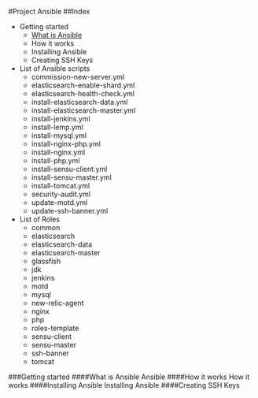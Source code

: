 #Project Ansible
##Index
+ Getting started
    - [What is Ansible](what_is_ansible)
    - How it works
    - Installing Ansible
    - Creating SSH Keys
+ List of Ansible scripts
    - commission-new-server.yml
    - elasticsearch-enable-shard.yml
    - elasticsearch-health-check.yml
    - install-elasticsearch-data.yml
    - install-elasticsearch-master.yml
    - install-jenkins.yml
    - install-lemp.yml
    - install-mysql.yml
    - install-nginx-php.yml
    - install-nginx.yml
    - install-php.yml
    - install-sensu-client.yml
    - install-sensu-master.yml
    - install-tomcat.yml
    - security-audit.yml
    - update-motd.yml
    - update-ssh-banner.yml
+ List of Roles
    - common
    - elasticsearch
    - elasticsearch-data
    - elasticsearch-master
    - glassfish
    - jdk
    - jenkins
    - motd
    - mysql
    - new-relic-agent
    - nginx
    - php
    - roles-template
    - sensu-client
    - sensu-master
    - ssh-banner
    - tomcat


###Getting started
<a name="what_is_ansible"/>
####What is Ansible
    Ansible
####How it works
    How it works
####Installing Ansible
    Installing Ansible
####Creating SSH Keys

